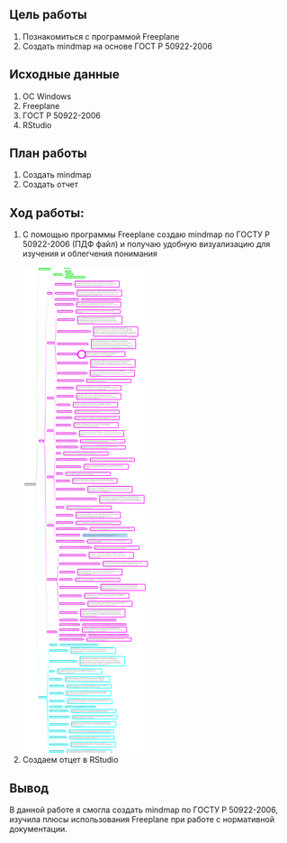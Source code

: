 ## Цель работы

1.  Познакомиться с программой Freeplane
2.  Создать mindmap на основе ГОСТ Р 50922-2006

## Исходные данные

1.  ОС Windows
2.  Freeplane
3.  ГОСТ Р 50922-2006
4.  RStudio

## План работы

1.  Создать mindmap
2.  Создать отчет

## Ход работы:

1.  С помощью программы Freeplane создаю mindmap по ГОСТУ Р 50922-2006 (ПДФ файл) и получаю удобную визуализацию для изучения и облегчения понимания\
    \
    ![](GOST.png)
2.  Создаем отцет в RStudio


## Вывод

В данной работе я смогла создать mindmap по ГОСТУ Р 50922-2006, изучила плюсы использования Freeplane при работе с нормативной документации.
